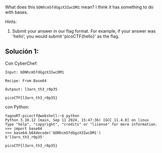 What does this `bDNhcm5fdGgzX3IwcDM1` mean? I think it has something to do with bases.

Hints: 
1. Submit your answer in our flag format. For example, if your answer was 'hello', you would submit 'picoCTF{hello}' as the flag.

## Solución 1:
Con CyberChef:
```
Input: bDNhcm5fdGgzX3IwcDM1

Recipe: From Base64

Outpout: l3arn_th3_r0p35

picoCTF{l3arn_th3_r0p35}
```

con Python:
```
YagooRT-picoctf@webshell:~$ python
Python 3.10.12 (main, Sep 11 2024, 15:47:36) [GCC 11.4.0] on linux
Type "help", "copyright", "credits" or "license" for more information.
>>> import base64
>>> base64.b64decode('bDNhcm5fdGgzX3IwcDM1')
b'l3arn_th3_r0p35'

picoCTF{l3arn_th3_r0p35}
```
